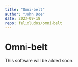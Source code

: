 ```yaml
---
title: "Omni-belt"
author: "John Doe"
date: 2023-09-18
repo: felixludos/omni-belt
---
```


# Omni-belt

This software will be added soon.
